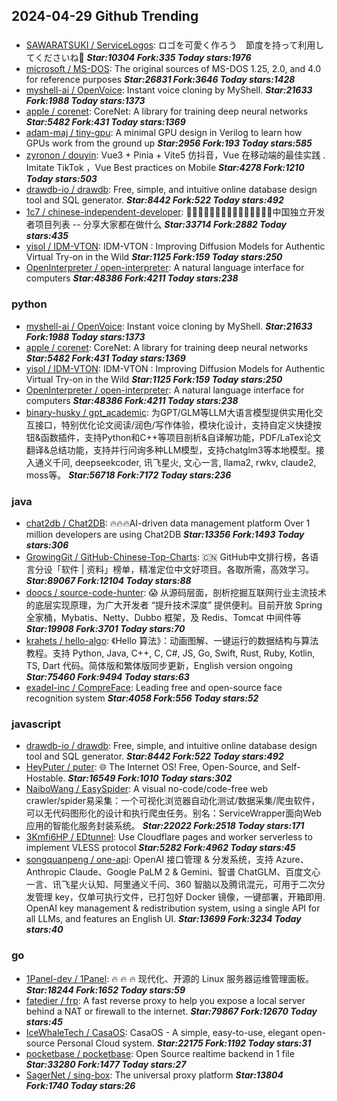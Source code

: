 ## 2024-04-29 Github Trending

### 
* [SAWARATSUKI / ServiceLogos](https://github.com/SAWARATSUKI/ServiceLogos): ロゴを可愛く作ろう　節度を持って利用してくださいね🫠 ***Star:10304 Fork:335 Today stars:1976***
* [microsoft / MS-DOS](https://github.com/microsoft/MS-DOS): The original sources of MS-DOS 1.25, 2.0, and 4.0 for reference purposes ***Star:26831 Fork:3646 Today stars:1428***
* [myshell-ai / OpenVoice](https://github.com/myshell-ai/OpenVoice): Instant voice cloning by MyShell. ***Star:21633 Fork:1988 Today stars:1373***
* [apple / corenet](https://github.com/apple/corenet): CoreNet: A library for training deep neural networks ***Star:5482 Fork:431 Today stars:1369***
* [adam-maj / tiny-gpu](https://github.com/adam-maj/tiny-gpu): A minimal GPU design in Verilog to learn how GPUs work from the ground up ***Star:2956 Fork:193 Today stars:585***
* [zyronon / douyin](https://github.com/zyronon/douyin): Vue3 + Pinia + Vite5 仿抖音，Vue 在移动端的最佳实践 . Imitate TikTok ，Vue Best practices on Mobile ***Star:4278 Fork:1210 Today stars:503***
* [drawdb-io / drawdb](https://github.com/drawdb-io/drawdb): Free, simple, and intuitive online database design tool and SQL generator. ***Star:8442 Fork:522 Today stars:492***
* [1c7 / chinese-independent-developer](https://github.com/1c7/chinese-independent-developer): 👩🏿‍💻👨🏾‍💻👩🏼‍💻👨🏽‍💻👩🏻‍💻中国独立开发者项目列表 -- 分享大家都在做什么 ***Star:33714 Fork:2882 Today stars:435***
* [yisol / IDM-VTON](https://github.com/yisol/IDM-VTON): IDM-VTON : Improving Diffusion Models for Authentic Virtual Try-on in the Wild ***Star:1125 Fork:159 Today stars:250***
* [OpenInterpreter / open-interpreter](https://github.com/OpenInterpreter/open-interpreter): A natural language interface for computers ***Star:48386 Fork:4211 Today stars:238***

### python
* [myshell-ai / OpenVoice](https://github.com/myshell-ai/OpenVoice): Instant voice cloning by MyShell. ***Star:21633 Fork:1988 Today stars:1373***
* [apple / corenet](https://github.com/apple/corenet): CoreNet: A library for training deep neural networks ***Star:5482 Fork:431 Today stars:1369***
* [yisol / IDM-VTON](https://github.com/yisol/IDM-VTON): IDM-VTON : Improving Diffusion Models for Authentic Virtual Try-on in the Wild ***Star:1125 Fork:159 Today stars:250***
* [OpenInterpreter / open-interpreter](https://github.com/OpenInterpreter/open-interpreter): A natural language interface for computers ***Star:48386 Fork:4211 Today stars:238***
* [binary-husky / gpt_academic](https://github.com/binary-husky/gpt_academic): 为GPT/GLM等LLM大语言模型提供实用化交互接口，特别优化论文阅读/润色/写作体验，模块化设计，支持自定义快捷按钮&函数插件，支持Python和C++等项目剖析&自译解功能，PDF/LaTex论文翻译&总结功能，支持并行问询多种LLM模型，支持chatglm3等本地模型。接入通义千问, deepseekcoder, 讯飞星火, 文心一言, llama2, rwkv, claude2, moss等。 ***Star:56718 Fork:7172 Today stars:236***

### java
* [chat2db / Chat2DB](https://github.com/chat2db/Chat2DB): 🔥🔥🔥AI-driven data management platform Over 1 million developers are using Chat2DB ***Star:13356 Fork:1493 Today stars:306***
* [GrowingGit / GitHub-Chinese-Top-Charts](https://github.com/GrowingGit/GitHub-Chinese-Top-Charts): 🇨🇳 GitHub中文排行榜，各语言分设「软件 | 资料」榜单，精准定位中文好项目。各取所需，高效学习。 ***Star:89067 Fork:12104 Today stars:88***
* [doocs / source-code-hunter](https://github.com/doocs/source-code-hunter): 😱 从源码层面，剖析挖掘互联网行业主流技术的底层实现原理，为广大开发者 “提升技术深度” 提供便利。目前开放 Spring 全家桶，Mybatis、Netty、Dubbo 框架，及 Redis、Tomcat 中间件等 ***Star:19908 Fork:3701 Today stars:70***
* [krahets / hello-algo](https://github.com/krahets/hello-algo): 《Hello 算法》：动画图解、一键运行的数据结构与算法教程。支持 Python, Java, C++, C, C#, JS, Go, Swift, Rust, Ruby, Kotlin, TS, Dart 代码。简体版和繁体版同步更新，English version ongoing ***Star:75460 Fork:9494 Today stars:63***
* [exadel-inc / CompreFace](https://github.com/exadel-inc/CompreFace): Leading free and open-source face recognition system ***Star:4058 Fork:556 Today stars:52***

### javascript
* [drawdb-io / drawdb](https://github.com/drawdb-io/drawdb): Free, simple, and intuitive online database design tool and SQL generator. ***Star:8442 Fork:522 Today stars:492***
* [HeyPuter / puter](https://github.com/HeyPuter/puter): 🌐 The Internet OS! Free, Open-Source, and Self-Hostable. ***Star:16549 Fork:1010 Today stars:302***
* [NaiboWang / EasySpider](https://github.com/NaiboWang/EasySpider): A visual no-code/code-free web crawler/spider易采集：一个可视化浏览器自动化测试/数据采集/爬虫软件，可以无代码图形化的设计和执行爬虫任务。别名：ServiceWrapper面向Web应用的智能化服务封装系统。 ***Star:22022 Fork:2518 Today stars:171***
* [3Kmfi6HP / EDtunnel](https://github.com/3Kmfi6HP/EDtunnel): Use Cloudflare pages and worker serverless to implement VLESS protocol ***Star:5282 Fork:4962 Today stars:45***
* [songquanpeng / one-api](https://github.com/songquanpeng/one-api): OpenAI 接口管理 & 分发系统，支持 Azure、Anthropic Claude、Google PaLM 2 & Gemini、智谱 ChatGLM、百度文心一言、讯飞星火认知、阿里通义千问、360 智脑以及腾讯混元，可用于二次分发管理 key，仅单可执行文件，已打包好 Docker 镜像，一键部署，开箱即用. OpenAI key management & redistribution system, using a single API for all LLMs, and features an English UI. ***Star:13699 Fork:3234 Today stars:40***

### go
* [1Panel-dev / 1Panel](https://github.com/1Panel-dev/1Panel): 🔥 🔥 🔥 现代化、开源的 Linux 服务器运维管理面板。 ***Star:18244 Fork:1652 Today stars:59***
* [fatedier / frp](https://github.com/fatedier/frp): A fast reverse proxy to help you expose a local server behind a NAT or firewall to the internet. ***Star:79867 Fork:12670 Today stars:45***
* [IceWhaleTech / CasaOS](https://github.com/IceWhaleTech/CasaOS): CasaOS - A simple, easy-to-use, elegant open-source Personal Cloud system. ***Star:22175 Fork:1192 Today stars:31***
* [pocketbase / pocketbase](https://github.com/pocketbase/pocketbase): Open Source realtime backend in 1 file ***Star:33280 Fork:1477 Today stars:27***
* [SagerNet / sing-box](https://github.com/SagerNet/sing-box): The universal proxy platform ***Star:13804 Fork:1740 Today stars:26***
